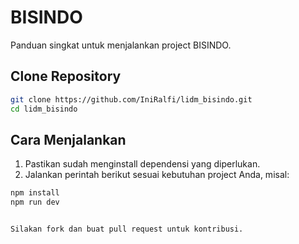 # BISINDO

Panduan singkat untuk menjalankan project BISINDO.

## Clone Repository

```bash
git clone https://github.com/IniRalfi/lidm_bisindo.git
cd lidm_bisindo
```

## Cara Menjalankan

1. Pastikan sudah menginstall dependensi yang diperlukan.
2. Jalankan perintah berikut sesuai kebutuhan project Anda, misal:

```bash
npm install
npm run dev


Silakan fork dan buat pull request untuk kontribusi.
```
